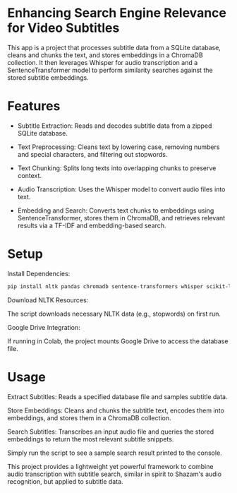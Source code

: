 # Enhancing Search Engine Relevance for Video Subtitles

This app is a project that processes subtitle data from a SQLite database, cleans and chunks the text, and stores embeddings in a ChromaDB collection. It then leverages Whisper for audio transcription and a SentenceTransformer model to perform similarity searches against the stored subtitle embeddings.

# Features

- Subtitle Extraction: Reads and decodes subtitle data from a zipped SQLite database.

- Text Preprocessing: Cleans text by lowering case, removing numbers and special characters, and filtering out stopwords.

- Text Chunking: Splits long texts into overlapping chunks to preserve context.

- Audio Transcription: Uses the Whisper model to convert audio files into text.

- Embedding and Search: Converts text chunks to embeddings using SentenceTransformer, stores them in ChromaDB, and retrieves relevant results via a TF-IDF and embedding-based search.

# Setup

Install Dependencies:
```bash
pip install nltk pandas chromadb sentence-transformers whisper scikit-learn openai-whisper
```
Download NLTK Resources:

The script downloads necessary NLTK data (e.g., stopwords) on first run.

Google Drive Integration:

If running in Colab, the project mounts Google Drive to access the database file.

# Usage

Extract Subtitles: Reads a specified database file and samples subtitle data.

Store Embeddings: Cleans and chunks the subtitle text, encodes them into embeddings, and stores them in a ChromaDB collection.

Search Subtitles: Transcribes an input audio file and queries the stored embeddings to return the most relevant subtitle snippets.

Simply run the script to see a sample search result printed to the console.
  

This project provides a lightweight yet powerful framework to combine audio transcription with subtitle search, similar in spirit to Shazam's audio recognition, but applied to subtitle data.
